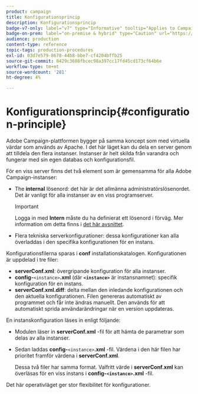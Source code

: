 ```yaml
---
product: campaign
title: Konfigurationsprincip
description: Konfigurationsprincip
badge-v7-only: label="v7" type="Informative" tooltip="Applies to Campaign Classic v7 only"
badge-on-prem: label="on-premise & hybrid" type="Caution" url="https://experienceleague.adobe.com/docs/campaign-classic/using/installing-campaign-classic/architecture-and-hosting-models/hosting-models-lp/hosting-models.html?lang=en" tooltip="Applies to on-premise and hybrid deployments only"
audience: production
content-type: reference
topic-tags: production-procedures
exl-id: 03d7e579-8678-44b8-bbe7-cf4204bffb25
source-git-commit: 0429c3608fbcec98a397cc17fd45cd173cf64b6e
workflow-type: tm+mt
source-wordcount: '281'
ht-degree: 4%

---
```


# Konfigurationsprincip{#configuration-principle}



Adobe Campaign-plattformen bygger på samma koncept som med virtuella värdar som används av Apache. I det här läget kan du dela en server genom att tilldela den flera instanser. Instanser är helt skilda från varandra och fungerar med sin egen databas och konfigurationsfil.

För en viss server finns det två element som är gemensamma för alla Adobe Campaign-instanser:

* The **internal** lösenord: det här är det allmänna administratörslösenordet. Det är vanligt för alla instanser av en viss programserver.

   >[!IMPORTANT]
   >
   >Logga in med **Intern** måste du ha definierat ett lösenord i förväg. Mer information om detta finns i [det här avsnittet](../../installation/using/configuring-campaign-server.md#internal-identifier).

* Flera tekniska serverkonfigurationer: dessa konfigurationer kan alla överladdas i den specifika konfigurationen för en instans.

Konfigurationsfilerna sparas i **conf** installationskatalogen. Konfigurationen är uppdelad i tre filer:

* **serverConf.xml**: övergripande konfiguration för alla instanser.
* **config-**`<instance>`**.xml** (där **`<instance>`** är instansnamnet): specifik konfiguration för en instans.
* **serverConf.xml.diff**: delta mellan den inledande konfigurationen och den aktuella konfigurationen. Filen genereras automatiskt av programmet och får inte ändras manuellt. Den används för att automatiskt sprida användarändringar när en version uppdateras.

En instanskonfiguration läses in enligt följande:

* Modulen läser in **serverConf.xml** -fil för att hämta de parametrar som delas av alla instanser.
* Sedan laddas **config-**`<instance>`**.xml** -fil. Värdena i den här filen har prioritet framför värdena i **serverConf.xml**.

   Dessa två filer har samma format. Valfritt värde i **serverConf.xml** kan överläsas för en viss instans i **config-`<instance>`.xml** -fil.

Det här operativläget ger stor flexibilitet för konfigurationer.
